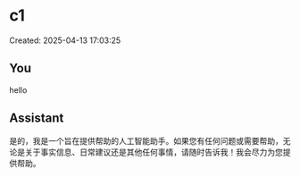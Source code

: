 # c1

Created: 2025-04-13 17:03:25

## You

hello

## Assistant

是的，我是一个旨在提供帮助的人工智能助手。如果您有任何问题或需要帮助，无论是关于事实信息、日常建议还是其他任何事情，请随时告诉我！我会尽力为您提供帮助。

